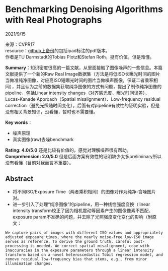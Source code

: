 # Benchmarking Denoising Algorithms with Real Photographs  

2021/9/15  

来源：CVPR17  
resource：[github上备份](https://github.com/YouCaiJun98/YouCaiJun98.github.io/blob/master/articles/CV/Denoising/DND_dataset.pdf)的包括ipad标注的pdf版本。  
作者是TU Darmstadt的Tobias Plotz和Stefan Roth，挺有价值，但是难懂。  

**Summary**：知识密度很高的一篇文献，从里面接触了图像噪声的一些信息。本篇文献提供了一个新的Raw Real Image数据集（方法是将低ISO长曝光时间的图片当做准纯净图像，对应高ISO短曝光时间的图片当做噪声图像，保证二者乘积相同），并且认为之前的数据集获取纯净图像的方式有问题，提出了制作纯净图像的pipeline，包括Linear intensity changes（对齐感光度、曝光时间误差）、Lucas-Kanade Approach（Spatial misalignment）、Low-frequency residual correction（避免光照随时间变化）。后面有对pipeline有效性的证明实验，但是没有相关背景知识，没看懂，暂时也不需要懂。        

**Key words**：   
* 噪声原理  
* 真实图像(raw)去噪benchmark  

**Rating: 4.0/5.0** 还是比较有价值的，感觉对理解噪声很有帮助。  
**Comprehension: 2.0/5.0** 但是后面方案有效性的证明缺少太多preliminary所以没有看懂（目前对我而言不重要）。  

## Abstract   
* 将不同ISO/Exposure Time（两者乘积相同）的图像对作为纯净-含噪图片对。  
* 进一步引入了处理“纯净图像”的pipeline，用一种线性强度变换（linear intensity transform校正了因为相机震动等因素产生的图像像素不匹配、exposure param不准确的问题，并去除了光照强度变化变化的影响（附原文：  

```  
We capture pairs of images with different ISO values and appropriately adjusted exposure times, where the nearly noise-free low-ISO image serves as reference. To derive the ground truth, careful post-processing is needed. We correct spatial misalignment, cope with inaccuracies in the exposure parameters through a linear intensity transform based on a novel heteroscedastic Tobit regression model, and remove residual low-frequency bias that stems, e.g., from minor illumination changes.
```  

